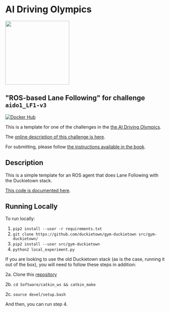 <!-- do not modify - autogenerated -->
 
# AI Driving Olympics

<a href="http://aido.duckietown.org"><img width="200" src="https://www.duckietown.org/wp-content/uploads/2018/07/AIDO-768x512.png"/></a>

## "ROS-based Lane Following" for challenge `aido1_LF1-v3`

[![Docker Hub](https://img.shields.io/docker/pulls/duckietown/rpi-ros-kinetic-base.svg)](https://hub.docker.com/r/duckietown/challenge-aido1_lf1-template-ros)

This is a template for one of the challenges in the [the AI Driving Olympics](http://aido.duckietown.org/).

The [online description of this challenge is here][online].

For submitting, please follow [the instructions available in the book][book].
 
[book]: http://docs.duckietown.org/DT18/AIDO/out/

[online]: https://challenges.duckietown.org/v3/humans/challenges/aido1_LF1-v3

## Description

This is a simple template for an ROS agent that does Lane Following with the Duckietown stack.

[This code is documented here](https://docs.duckietown.org/DT18/AIDO/out/ros_baseline.html).

## Running Locally

To run locally:

1. `pip2 install --user -r requirements.txt`
2. `git clone https://github.com/duckietown/gym-duckietown src/gym-duckietown/`
3. `pip2 install --user src/gym-duckietown`
4. `python2 local_experiment.py`

If you are looking to use the old Duckietown stack (as is the case, running it out of the box), you will need to follow these steps in addition:

2a. Clone this [repository](https://github.com/duckietown/Software)

2b. `cd Software/catkin_ws && catkin_make`

2c. `source devel/setup.bash`

And then, you can run step 4.
